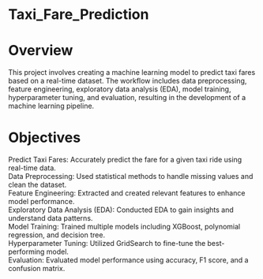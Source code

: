 # Taxi_Fare_Prediction

# Overview
This project involves creating a machine learning model to predict taxi fares based on a real-time dataset. The workflow includes data preprocessing, feature engineering, exploratory data analysis (EDA), model training, hyperparameter tuning, and evaluation, resulting in the development of a machine learning pipeline.

# Objectives
Predict Taxi Fares: Accurately predict the fare for a given taxi ride using real-time data.  <br>
Data Preprocessing: Used statistical methods to handle missing values and clean the dataset. <br>
Feature Engineering: Extracted and created relevant features to enhance model performance. <br>
Exploratory Data Analysis (EDA): Conducted EDA to gain insights and understand data patterns. <br>
Model Training: Trained multiple models including XGBoost, polynomial regression, and decision tree. <br>
Hyperparameter Tuning: Utilized GridSearch to fine-tune the best-performing model. <br>
Evaluation: Evaluated model performance using accuracy, F1 score, and a confusion matrix. 
